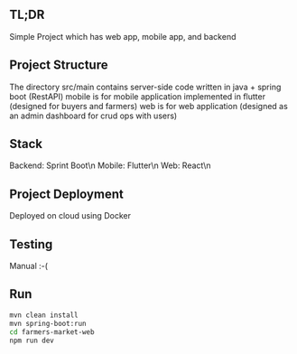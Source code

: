 ## TL;DR
Simple Project which has web app, mobile app, and backend

## Project Structure
The directory src/main contains server-side code written in java + spring boot (RestAPI)
mobile is for mobile application implemented in flutter (designed for buyers and farmers)
web is for web application (designed as an admin dashboard for crud ops with users)

## Stack
Backend: Sprint Boot\n
Mobile: Flutter\n
Web: React\n

## Project Deployment
Deployed on cloud using Docker

## Testing
Manual :-(

## Run
```bash
mvn clean install
mvn spring-boot:run
cd farmers-market-web
npm run dev
```
